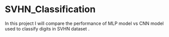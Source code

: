 # SVHN_Classification
In this project I will compare the performance of MLP model vs CNN model used to classify digits in SVHN dataset . 
